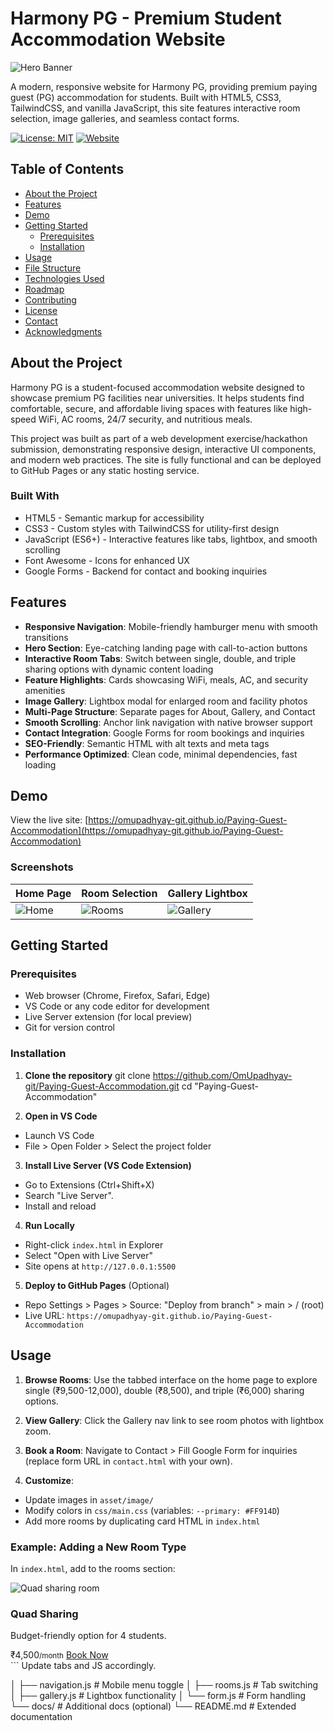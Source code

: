 # Harmony PG - Premium Student Accommodation Website

![Hero Banner](asset/image/hero-bg.jpg)

A modern, responsive website for Harmony PG, providing premium paying guest (PG) accommodation for students. Built with HTML5, CSS3, TailwindCSS, and vanilla JavaScript, this site features interactive room selection, image galleries, and seamless contact forms.

[![License: MIT](https://img.shields.io/badge/License-MIT-yellow.svg)](https://opensource.org/licenses/MIT)
[![Website](https://img.shields.io/badge/Website-Live-blue)](https://omupadhyay-git.github.io/Paying-Guest-Accommodation)

## Table of Contents

- [About the Project](#about-the-project)
- [Features](#features)
- [Demo](#demo)
- [Getting Started](#getting-started)
  - [Prerequisites](#prerequisites)
  - [Installation](#installation)
- [Usage](#usage)
- [File Structure](#file-structure)
- [Technologies Used](#technologies-used)
- [Roadmap](#roadmap)
- [Contributing](#contributing)
- [License](#license)
- [Contact](#contact)
- [Acknowledgments](#acknowledgments)

## About the Project

Harmony PG is a student-focused accommodation website designed to showcase premium PG facilities near universities. It helps students find comfortable, secure, and affordable living spaces with features like high-speed WiFi, AC rooms, 24/7 security, and nutritious meals.

This project was built as part of a web development exercise/hackathon submission, demonstrating responsive design, interactive UI components, and modern web practices. The site is fully functional and can be deployed to GitHub Pages or any static hosting service.

### Built With

- HTML5 - Semantic markup for accessibility
- CSS3 - Custom styles with TailwindCSS for utility-first design
- JavaScript (ES6+) - Interactive features like tabs, lightbox, and smooth scrolling
- Font Awesome - Icons for enhanced UX
- Google Forms - Backend for contact and booking inquiries

## Features

- **Responsive Navigation**: Mobile-friendly hamburger menu with smooth transitions
- **Hero Section**: Eye-catching landing page with call-to-action buttons
- **Interactive Room Tabs**: Switch between single, double, and triple sharing options with dynamic content loading
- **Feature Highlights**: Cards showcasing WiFi, meals, AC, and security amenities
- **Image Gallery**: Lightbox modal for enlarged room and facility photos
- **Multi-Page Structure**: Separate pages for About, Gallery, and Contact
- **Smooth Scrolling**: Anchor link navigation with native browser support
- **Contact Integration**: Google Forms for room bookings and inquiries
- **SEO-Friendly**: Semantic HTML with alt texts and meta tags
- **Performance Optimized**: Clean code, minimal dependencies, fast loading

## Demo

View the live site: [https://omupadhyay-git.github.io/Paying-Guest-Accommodation](https://omupadhyay-git.github.io/Paying-Guest-Accommodation)

### Screenshots

| Home Page | Room Selection | Gallery Lightbox |
|-----------|----------------|------------------|
| ![Home](asset/image/single-deluxe.jpg) | ![Rooms](asset/image/double-premium.jpg) | ![Gallery](asset/image/gallery-room1.jpg) |

## Getting Started

### Prerequisites

- Web browser (Chrome, Firefox, Safari, Edge)
- VS Code or any code editor for development
- Live Server extension (for local preview)
- Git for version control

### Installation

1. **Clone the repository**
git clone https://github.com/OmUpadhyay-git/Paying-Guest-Accommodation.git
cd "Paying-Guest-Accommodation"

2. **Open in VS Code**
- Launch VS Code
- File > Open Folder > Select the project folder

3. **Install Live Server (VS Code Extension)**
- Go to Extensions (Ctrl+Shift+X)
- Search "Live Server".
- Install and reload

4. **Run Locally**
- Right-click `index.html` in Explorer
- Select "Open with Live Server"
- Site opens at `http://127.0.0.1:5500`

5. **Deploy to GitHub Pages** (Optional)
- Repo Settings > Pages > Source: "Deploy from branch" > main > / (root)
- Live URL: `https://omupadhyay-git.github.io/Paying-Guest-Accommodation`

## Usage

1. **Browse Rooms**: Use the tabbed interface on the home page to explore single (₹9,500-12,000), double (₹8,500), and triple (₹6,000) sharing options.

2. **View Gallery**: Click the Gallery nav link to see room photos with lightbox zoom.

3. **Book a Room**: Navigate to Contact > Fill Google Form for inquiries (replace form URL in `contact.html` with your own).

4. **Customize**:
- Update images in `asset/image/`
- Modify colors in `css/main.css` (variables: `--primary: #FF914D`)
- Add more rooms by duplicating card HTML in `index.html`

### Example: Adding a New Room Type

In `index.html`, add to the rooms section:
<div id="quad-room" class="hidden"> <div class="grid grid-cols-1 md:grid-cols-2 gap-8"> <div class="bg-white rounded-lg overflow-hidden shadow-lg room-card"> <img src="asset/image/quad-shared.jpg" alt="Quad sharing room" class="w-full h-64 object-cover"> <div class="p-6"> <h3 class="text-xl font-bold mb-2">Quad Sharing</h3> <p class="text-gray-600 mb-4">Budget-friendly option for 4 students.</p> <div class="flex justify-between items-center"> <span class="text-xl font-bold text-primary">₹4,500<small>/month</small></span> <a href="contact.html#book-now" class="bg-primary text-white px-4 py-2 rounded-full">Book Now</a> </div> </div> </div> </div> </div> ```
Update tabs and JS accordingly.

│       ├── navigation.js     # Mobile menu toggle
│       ├── rooms.js          # Tab switching
│       ├── gallery.js        # Lightbox functionality
│       └── form.js           # Form handling
└── docs/                     # Additional docs (optional)
    └── README.md             # Extended documentation
